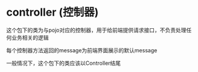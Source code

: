 # controller (控制器)
这个包下的类为与pojo对应的控制器，用于给前端提供请求接口，不负责处理任何业务相关的逻辑

每个控制器方法返回的message为前端界面展示的默认message

一般情况下，这个包下的类应该以Controller结尾